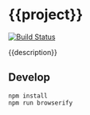 # {{project}}

[![Build Status](https://secure.travis-ci.org/{{user}}/{{project}}.png)](http://travis-ci.org/{{user}}/{{project}})

{{description}}

## Develop

    npm install
    npm run browserify
